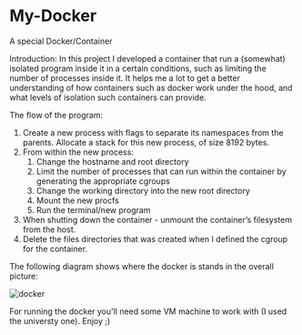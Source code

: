 # My-Docker
A special Docker/Container

Introduction:
In this project I developed a container that run a (somewhat) isolated program inside it in a certain conditions, such as limiting the number of processes inside it. It helps me a lot to get a better understanding of how containers such as docker work under the hood, and what levels of isolation such containers can provide.

The flow of the program: 
1. Create a new process with flags to separate its namespaces from the parents. Allocate a stack for this new process, of size 8192 bytes.
2. From within the new process:
    1. Change the hostname and root directory
    2. Limit the number of processes that can run within the container by generating the       appropriate cgroups
    3. Change the working directory into the new root directory
    4. Mount the new procfs
    5. Run the terminal/new program
3. When shutting down the container - unmount the container’s filesystem from the host.
4. Delete the files directories that was created when I defined the cgroup for the container.


The following diagram shows where the docker is stands in the overall picture:

![docker](https://user-images.githubusercontent.com/64755588/174562432-d5edc1f9-53ba-4de0-b7bc-fe35074de266.png)

For running the docker you'll need some VM machine to work with (I used the universty one). 
Enjoy ;)
